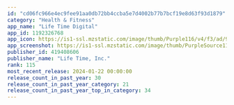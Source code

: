 ```yaml
---
id: "cd06fc966e4ec9fee91aa0db72bb4ccba5e7d4002b77b7bcf19e8d63f93d1879"
category: "Health & Fitness"
app_name: "Life Time Digital"
app_id: 1192326768
app_icon: https://is1-ssl.mzstatic.com/image/thumb/Purple116/v4/f3/ad/98/f3ad9897-55ef-2a8a-8883-fef71bae420a/AppIcon-0-1x_U007ephone-0-0-85-220-0.png/1024x1024bb.png
app_screenshot: https://is1-ssl.mzstatic.com/image/thumb/PurpleSource116/v4/79/15/04/7915042c-e336-a5d3-9bba-00158a88181e/0b4b798e-1a8d-4e30-852e-ed76f3d2a022_iOS-Image_1-1242x22688.jpg/1242x2688bb.png
publisher_id: 419408606
publisher_name: "Life Time, Inc."
rank: 115
most_recent_release: 2024-01-22 00:00:00
release_count_in_past_year: 30
release_count_in_past_year_category: 21
release_count_in_past_year_top_in_category: 34
---
```

